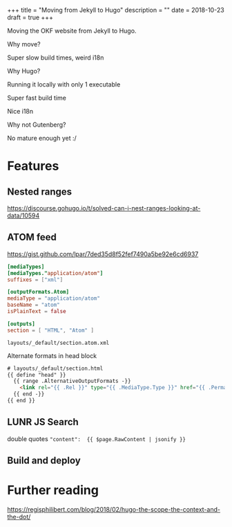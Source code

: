 +++
title =  "Moving from Jekyll to Hugo"
description = ""
date = 2018-10-23
draft = true
+++


Moving the OKF website from Jekyll to Hugo.

Why move?

Super slow build times, weird i18n

Why Hugo?

Running it locally with only 1 executable

Super fast build time

Nice i18n

Why not Gutenberg?

No mature enough yet :/

# Features

## Nested ranges

https://discourse.gohugo.io/t/solved-can-i-nest-ranges-looking-at-data/10594

## ATOM feed
https://gist.github.com/lpar/7ded35d8f52fef7490a5be92e6cd6937

``` toml
[mediaTypes]
[mediaTypes."application/atom"]
suffixes = ["xml"]

[outputFormats.Atom]
mediaType = "application/atom"
baseName = "atom"
isPlainText = false

[outputs]
section = [ "HTML", "Atom" ]
```

`layouts/_default/section.atom.xml`


Alternate formats in head block

``` html
# layouts/_default/section.html
{{ define "head" }}
  {{ range .AlternativeOutputFormats -}}
    <link rel="{{ .Rel }}" type="{{ .MediaType.Type }}" href="{{ .Permalink | safeURL }}">
  {{ end -}}
{{ end }}
```


## LUNR JS Search

double quotes
``"content":  {{ $page.RawContent | jsonify }}``


## Build and deploy



# Further reading

https://regisphilibert.com/blog/2018/02/hugo-the-scope-the-context-and-the-dot/
